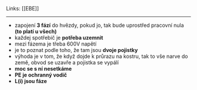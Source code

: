 Links: [[EBE]]

---
- zapojení **3 fází** do hvězdy, pokud jo, tak bude uprostřed pracovní nula **(to platí u všech)**
- každej spotřebič je **potřeba uzemnit**
- mezi fázema je třeba 600V napětí
- je to poznat podle toho, že tam jsou **dvoje pojistky**
- výhoda je v tom, že když dojde k průrazu na kostru, tak to vše narve do země, obvod se uzavře a pojistka se vypálí
- **moc se s ní nesetkáme**
- **PE je ochranný vodič**
- **L(i) jsou fáze**
